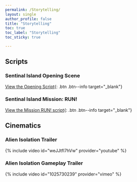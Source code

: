```yaml
---
permalink: /Storytelling/
layout: single
author_profile: false
title: "Storytelling"
toc: true
toc_label: "Storytelling"
toc_sticky: true

---
```


## Scripts
### Sentinal Island Opening Scene
[View the Opening Script](/Documents/ENL2013_FinalScript_Gauvin_William.pdf){: .btn .btn--info target="_blank"}
### Sentinal Island Mission: RUN!
[View the Mission RUN! script](/Documents/ENL2013_Scene2_Gauvin_William.pdf){: .btn .btn--info target="_blank"}


## Cinematics
### Alien Isolation Trailer
{% include video id="weJJtfI7hVw" provider="youtube" %}

### Alien Isolation Gameplay Trailer
{% include video id="1025730239" provider="vimeo" %}
